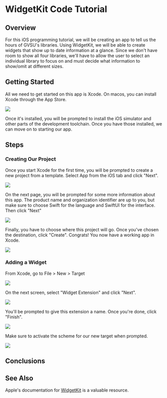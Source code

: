 # WidgetKit Code Tutorial

## Overview

For this iOS programming tutorial, we will be creating an app to tell us the hours of GVSU's libraries. Using WidgetKit, we will be able to create widgets that show up to date information at a glance. Since we don't have room to show all four libraries, we'll have to allow the user to select an individual library to focus on and must decide what information to show/omit at different sizes.

## Getting Started

All we need to get started on this app is Xcode. On macos, you can install Xcode through the App Store. 

![](./app_store_xcode.png)

Once it's installed, you will be prompted to install the iOS simulator and other parts of the development toolchain. Once you have those installed, we can move on to starting our app.

## Steps

### Creating Our Project

Once you start Xcode for the first time, you will be prompted to create a new project from a template. Select App from the iOS tab and click "Next".

![](./xcode_project_template.png)

On the next page, you will be prompted for some more information about this app. The product name and organization identifier are up to you, but make sure to choose Swift for the language and SwiftUI for the interface. Then click "Next"

![](./xcode_project_options.png)

Finally, you have to choose where this project will go. Once you've chosen the destination, click "Create". Congrats! You now have a working app in Xcode.

![](./xcode_project_location.png)

### Adding a Widget

From Xcode, go to File > New > Target

![](./xcode_new_target.png)

On the next screen, select "Widget Extension" and click "Next".

![](./xcode_target_template.png)

You'll be prompted to give this extension a name. Once you're done, click "Finish".

![](./xcode_target_options.png)

Make sure to activate the scheme for our new target when prompted.

![](./xcode_activate_scheme.png)
## Conclusions

## See Also
Apple's documentation for [WidgetKit](https://developer.apple.com/documentation/widgetkit/) is a valuable resource.